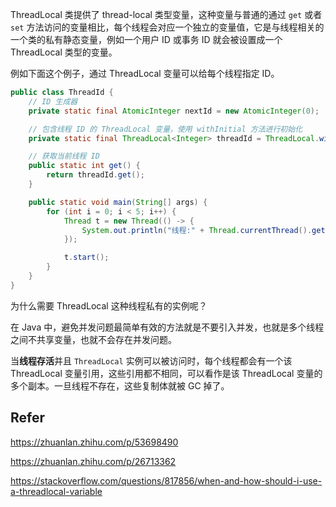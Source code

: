 ThreadLocal 类提供了 thread-local 类型变量，这种变量与普通的通过 `get` 或者 `set` 方法访问的变量相比，每个线程会对应一个独立的变量值，它是与线程相关的一个类的私有静态变量，例如一个用户 ID 或事务 ID 就会被设置成一个 ThreadLocal 类型的变量。

例如下面这个例子，通过 ThreadLocal 变量可以给每个线程指定 ID。

```java
public class ThreadId {
    // ID 生成器
    private static final AtomicInteger nextId = new AtomicInteger(0);

    // 包含线程 ID 的 ThreadLocal 变量，使用 withInitial 方法进行初始化
    private static final ThreadLocal<Integer> threadId = ThreadLocal.withInitial(() -> nextId.getAndIncrement());

    // 获取当前线程 ID
    public static int get() {
        return threadId.get();
    }

    public static void main(String[] args) {
        for (int i = 0; i < 5; i++) {
            Thread t = new Thread(() -> {
                System.out.println("线程:" + Thread.currentThread().getName() + ", ID:" + ThreadId.get());
            });

            t.start();
        }
    }
}
```

为什么需要 ThreadLocal 这种线程私有的实例呢？

在 Java 中，避免并发问题最简单有效的方法就是不要引入并发，也就是多个线程之间不共享变量，也就不会存在并发问题。

当**线程存活**并且 `ThreadLocal` 实例可以被访问时，每个线程都会有一个该 ThreadLocal 变量引用，这些引用都不相同，可以看作是该 ThreadLocal 变量的多个副本。一旦线程不存在，这些复制体就被 GC 掉了。


## Refer
https://zhuanlan.zhihu.com/p/53698490

https://zhuanlan.zhihu.com/p/26713362

https://stackoverflow.com/questions/817856/when-and-how-should-i-use-a-threadlocal-variable
